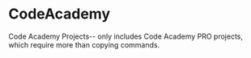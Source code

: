 # CodeAcademy
Code Academy Projects-- only includes Code Academy PRO projects, which require more than copying commands.
